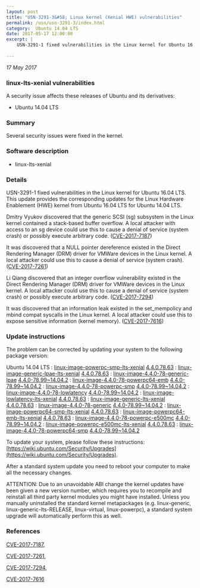 ```yaml
---
layout: post
title: "USN-3291-3&#58; Linux kernel (Xenial HWE) vulnerabilities"
permalink: /usn/usn-3291-3/index.html
category:  Ubuntu 14.04 LTS
date: 2017-05-17 12:00:00
excerpt: |
    USN-3291-1 fixed vulnerabilities in the Linux kernel for Ubuntu 16.04 LTS. This update provides the corresponding updates for the Linux Hardware Enablement (HWE) kernel from Ubuntu 16.04 LTS for Ubuntu 14.04 LTS.
    
--- 
```

 
 

*17 May 2017*

### linux-lts-xenial vulnerabilities

A security issue affects these releases of Ubuntu and its derivatives:

* Ubuntu 14.04 LTS

### Summary

Several security issues were fixed in the kernel. 

### Software description

* linux-lts-xenial 

### Details

USN-3291-1 fixed vulnerabilities in the Linux kernel for Ubuntu 16.04 LTS. This update provides the corresponding updates for the Linux Hardware Enablement (HWE) kernel from Ubuntu 16.04 LTS for Ubuntu 14.04 LTS.

Dmitry Vyukov discovered that the generic SCSI (sg) subsystem in the Linux kernel contained a stack-based buffer overflow. A local attacker with access to an sg device could use this to cause a denial of service (system crash) or possibly execute arbitrary code. ([CVE-2017-7187](http://people.ubuntu.com/~ubuntu-security/cve/CVE-2017-7187))

It was discovered that a NULL pointer dereference existed in the Direct Rendering Manager (DRM) driver for VMWare devices in the Linux kernel. A local attacker could use this to cause a denial of service (system crash). ([CVE-2017-7261](http://people.ubuntu.com/~ubuntu-security/cve/CVE-2017-7261))

Li Qiang discovered that an integer overflow vulnerability existed in the Direct Rendering Manager (DRM) driver for VMWare devices in the Linux kernel. A local attacker could use this to cause a denial of service (system crash) or possibly execute arbitrary code. ([CVE-2017-7294](http://people.ubuntu.com/~ubuntu-security/cve/CVE-2017-7294))

It was discovered that an information leak existed in the set_mempolicy and mbind compat syscalls in the Linux kernel. A local attacker could use this to expose sensitive information (kernel memory). ([CVE-2017-7616](http://people.ubuntu.com/~ubuntu-security/cve/CVE-2017-7616)) 

### Update instructions

The problem can be corrected by updating your system to the following package version:

Ubuntu 14.04 LTS
 : [linux-image-powerpc-smp-lts-xenial](https://launchpad.net/ubuntu/+source/linux-lts-xenial) <span> [4.4.0.78.63](https://launchpad.net/ubuntu/+source/linux-lts-xenial/4.4.0-78.99~14.04.2) </span> 
 : [linux-image-generic-lpae-lts-xenial](https://launchpad.net/ubuntu/+source/linux-lts-xenial) <span> [4.4.0.78.63](https://launchpad.net/ubuntu/+source/linux-lts-xenial/4.4.0-78.99~14.04.2) </span> 
 : [linux-image-4.4.0-78-generic-lpae](https://launchpad.net/ubuntu/+source/linux-lts-xenial) <span> [4.4.0-78.99~14.04.2](https://launchpad.net/ubuntu/+source/linux-lts-xenial/4.4.0-78.99~14.04.2) </span> 
 : [linux-image-4.4.0-78-powerpc64-emb](https://launchpad.net/ubuntu/+source/linux-lts-xenial) <span> [4.4.0-78.99~14.04.2](https://launchpad.net/ubuntu/+source/linux-lts-xenial/4.4.0-78.99~14.04.2) </span> 
 : [linux-image-4.4.0-78-powerpc-smp](https://launchpad.net/ubuntu/+source/linux-lts-xenial) <span> [4.4.0-78.99~14.04.2](https://launchpad.net/ubuntu/+source/linux-lts-xenial/4.4.0-78.99~14.04.2) </span> 
 : [linux-image-4.4.0-78-lowlatency](https://launchpad.net/ubuntu/+source/linux-lts-xenial) <span> [4.4.0-78.99~14.04.2](https://launchpad.net/ubuntu/+source/linux-lts-xenial/4.4.0-78.99~14.04.2) </span> 
 : [linux-image-lowlatency-lts-xenial](https://launchpad.net/ubuntu/+source/linux-lts-xenial) <span> [4.4.0.78.63](https://launchpad.net/ubuntu/+source/linux-lts-xenial/4.4.0-78.99~14.04.2) </span> 
 : [linux-image-generic-lts-xenial](https://launchpad.net/ubuntu/+source/linux-lts-xenial) <span> [4.4.0.78.63](https://launchpad.net/ubuntu/+source/linux-lts-xenial/4.4.0-78.99~14.04.2) </span> 
 : [linux-image-4.4.0-78-generic](https://launchpad.net/ubuntu/+source/linux-lts-xenial) <span> [4.4.0-78.99~14.04.2](https://launchpad.net/ubuntu/+source/linux-lts-xenial/4.4.0-78.99~14.04.2) </span> 
 : [linux-image-powerpc64-smp-lts-xenial](https://launchpad.net/ubuntu/+source/linux-lts-xenial) <span> [4.4.0.78.63](https://launchpad.net/ubuntu/+source/linux-lts-xenial/4.4.0-78.99~14.04.2) </span> 
 : [linux-image-powerpc64-emb-lts-xenial](https://launchpad.net/ubuntu/+source/linux-lts-xenial) <span> [4.4.0.78.63](https://launchpad.net/ubuntu/+source/linux-lts-xenial/4.4.0-78.99~14.04.2) </span> 
 : [linux-image-4.4.0-78-powerpc-e500mc](https://launchpad.net/ubuntu/+source/linux-lts-xenial) <span> [4.4.0-78.99~14.04.2](https://launchpad.net/ubuntu/+source/linux-lts-xenial/4.4.0-78.99~14.04.2) </span> 
 : [linux-image-powerpc-e500mc-lts-xenial](https://launchpad.net/ubuntu/+source/linux-lts-xenial) <span> [4.4.0.78.63](https://launchpad.net/ubuntu/+source/linux-lts-xenial/4.4.0-78.99~14.04.2) </span> 
 : [linux-image-4.4.0-78-powerpc64-smp](https://launchpad.net/ubuntu/+source/linux-lts-xenial) <span> [4.4.0-78.99~14.04.2](https://launchpad.net/ubuntu/+source/linux-lts-xenial/4.4.0-78.99~14.04.2) </span> 

To update your system, please follow these instructions: [https://wiki.ubuntu.com/Security/Upgrades](https://wiki.ubuntu.com/Security/Upgrades).

After a standard system update you need to reboot your computer to make all the necessary changes.

ATTENTION: Due to an unavoidable ABI change the kernel updates have been given a new version number, which requires you to recompile and reinstall all third party kernel modules you might have installed. Unless you manually uninstalled the standard kernel metapackages (e.g. linux-generic, linux-generic-lts-RELEASE, linux-virtual, linux-powerpc), a standard system upgrade will automatically perform this as well. 

### References

 
 [CVE-2017-7187](http://people.ubuntu.com/~ubuntu-security/cve/CVE-2017-7187), 

 [CVE-2017-7261](http://people.ubuntu.com/~ubuntu-security/cve/CVE-2017-7261), 

 [CVE-2017-7294](http://people.ubuntu.com/~ubuntu-security/cve/CVE-2017-7294), 

 [CVE-2017-7616](http://people.ubuntu.com/~ubuntu-security/cve/CVE-2017-7616)
 

